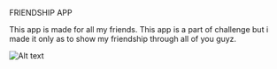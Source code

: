 FRIENDSHIP APP

This app is made for all my friends. This app is a part of challenge but i made it only as to show my friendship through all of you guyz.

![Alt text](C:\Users\lenovo-pc\Desktop\splash.jpeg "Splash Screen")
